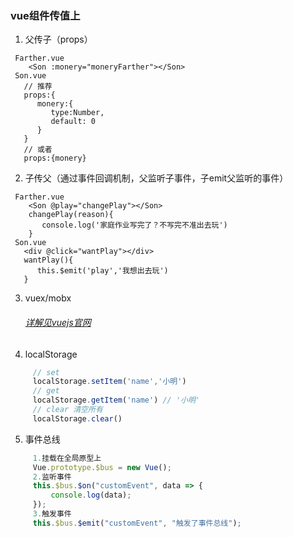 ### vue组件传值上

   1. 父传子（props）
   ```vue
    Farther.vue
       <Son :monery="moneryFarther"></Son> 
    Son.vue
      // 推荐
      props:{
         monery:{
            type:Number,
            default: 0
         }
      }
      // 或者
      props:{monery}

   ```
   2. 子传父（通过事件回调机制，父监听子事件，子emit父监听的事件）
   ```vue
    Farther.vue
       <Son @play="changePlay"></Son> 
       changePlay(reason){
          console.log('家庭作业写完了？不写完不准出去玩')
       }
    Son.vue
      <div @click="wantPlay"></div>
      wantPlay(){
         this.$emit('play','我想出去玩')
      }

   ```
   3. vuex/mobx
      
      ###### [详解见vuejs官网](https://cn.vuejs.org/)
   4. localStorage
   ```javascript
		// set
		localStorage.setItem('name','小明')
		// get 
		localStorage.getItem('name') // '小明'
		// clear 清空所有
		localStorage.clear()
   ```
   5. 事件总线
   ```javascript
		1.挂载在全局原型上
		Vue.prototype.$bus = new Vue();
		2.监听事件
		this.$bus.$on("customEvent", data => {
			console.log(data);
		});
		3.触发事件
		this.$bus.$emit("customEvent", "触发了事件总线");
   ```
